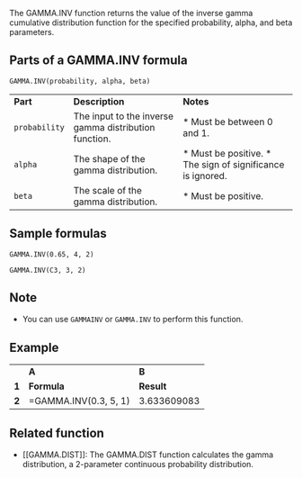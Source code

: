 The GAMMA.INV function returns the value of the inverse gamma cumulative distribution function for the specified probability, alpha, and beta parameters.

Parts of a GAMMA.INV formula
----------------------------

`GAMMA.INV(probability, alpha, beta)`

|  |  |  |
| --- | --- | --- |
| **Part** | **Description** | **Notes** |
| `probability` | The input to the inverse gamma distribution function. | * Must be between 0 and 1. |
| `alpha` | The shape of the gamma distribution. | * Must be positive. * The sign of significance is ignored. |
| `beta` | The scale of the gamma distribution. | * Must be positive. |

Sample formulas
---------------

`GAMMA.INV(0.65, 4, 2)`

`GAMMA.INV(C3, 3, 2)`

Note
----

* You can use `GAMMAINV` or `GAMMA.INV` to perform this function.

Example
-------

|  |  |  |
| --- | --- | --- |
|  | **A** | **B** |
| **1** | **Formula** | **Result** |
| **2** | =GAMMA.INV(0.3, 5, 1) | 3.633609083 |

Related function
----------------

* [[GAMMA.DIST]]: The GAMMA.DIST function calculates the gamma distribution, a 2-parameter continuous probability distribution.